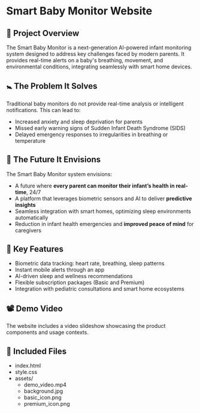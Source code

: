 # Smart Baby Monitor Website

## 🌟 Project Overview
The Smart Baby Monitor is a next-generation AI-powered infant monitoring system designed to address key challenges faced by modern parents. It provides real-time alerts on a baby's breathing, movement, and environmental conditions, integrating seamlessly with smart home devices.

## 🚼 The Problem It Solves
Traditional baby monitors do not provide real-time analysis or intelligent notifications. This can lead to:
- Increased anxiety and sleep deprivation for parents
- Missed early warning signs of Sudden Infant Death Syndrome (SIDS)
- Delayed emergency responses to irregularities in breathing or temperature

## 🌈 The Future It Envisions
The Smart Baby Monitor system envisions:
- A future where **every parent can monitor their infant’s health in real-time**, 24/7
- A platform that leverages biometric sensors and AI to deliver **predictive insights**
- Seamless integration with smart homes, optimizing sleep environments automatically
- Reduction in infant health emergencies and **improved peace of mind** for caregivers

## 🔧 Key Features
- Biometric data tracking: heart rate, breathing, sleep patterns
- Instant mobile alerts through an app
- AI-driven sleep and wellness recommendations
- Flexible subscription packages (Basic and Premium)
- Integration with pediatric consultations and smart home ecosystems

## 📽 Demo Video
The website includes a video slideshow showcasing the product components and usage contexts.

## 📁 Included Files
- index.html
- style.css
- assets/
  - demo_video.mp4
  - background.jpg
  - basic_icon.png
  - premium_icon.png
